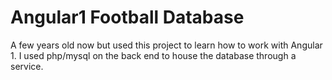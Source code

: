Angular1 Football Database
=========================

A few years old now but used this project to learn how to work with Angular 1. I used php/mysql on the back end to house the database through a service.

